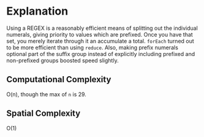 # Explanation

Using a REGEX is a reasonably efficient means of splitting out the individual numerals, giving
priority to values which are prefixed. Once you have that set, you merely iterate through it an
accumulate a total. `forEach` turned out to be more efficient than using `reduce`. Also, making
prefix numerals optional part of the suffix group instead of explicitly including prefixed and
non-prefixed groups boosted speed slightly.

## Computational Complexity

O(n), though the max of `n` is 29.

## Spatial Complexity

O(1)
